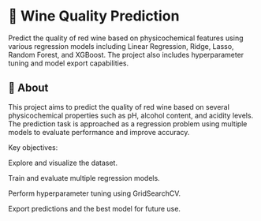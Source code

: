 # 🍷 Wine Quality Prediction
Predict the quality of red wine based on physicochemical features using various regression models including Linear Regression, Ridge, Lasso, Random Forest, and XGBoost. The project also includes hyperparameter tuning and model export capabilities.

## 📌 About
This project aims to predict the quality of red wine based on several physicochemical properties such as pH, alcohol content, and acidity levels. The prediction task is approached as a regression problem using multiple models to evaluate performance and improve accuracy.

Key objectives:

Explore and visualize the dataset.

Train and evaluate multiple regression models.

Perform hyperparameter tuning using GridSearchCV.

Export predictions and the best model for future use.

